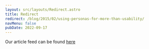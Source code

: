 ```yaml
---
layout: src/layouts/Redirect.astro
title: Redirect
redirect: /blog/2015/02/using-personas-for-more-than-usability/
navMenu: false
pubDate: 2022-09-17
---
```

<div>
Our article feed can be found <a href="/blog/2015/02/using-personas-for-more-than-usability/">here</a>
</div>
